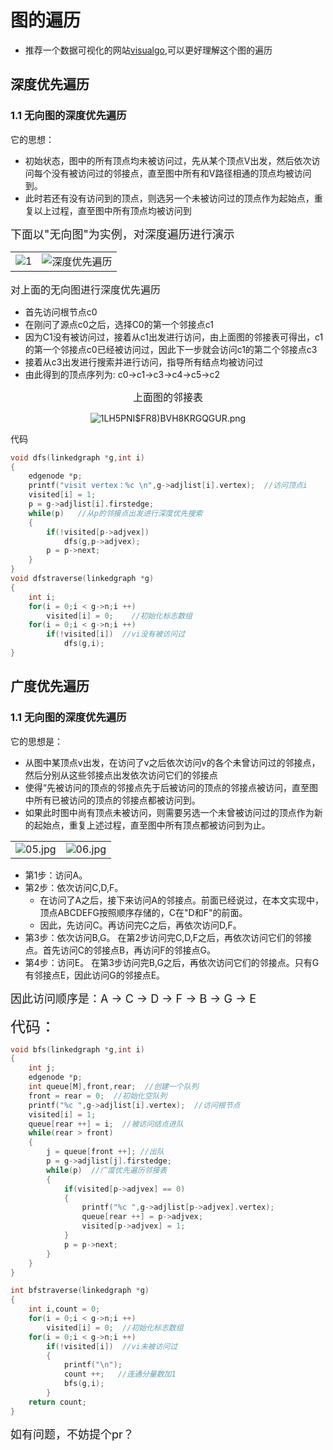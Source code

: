 # 图的遍历

+ 推荐一个数据可视化的网站[visualgo](https://visualgo.net/zh),可以更好理解这个图的遍历

## 深度优先遍历

### 1.1 无向图的深度优先遍历

它的思想：

+ 初始状态，图中的所有顶点均未被访问过，先从某个顶点V出发，然后依次访问每个没有被访问过的邻接点，直至图中所有和V路径相通的顶点均被访问到。
+ 此时若还有没有访问到的顶点，则选另一个未被访问过的顶点作为起始点，重复以上过程，直至图中所有顶点均被访问到

<font size = 4>下面以"无向图"为实例，对深度遍历进行演示</font>

<div align="center">

|||
|:--:|:--:|
|![1](https://upload-images.jianshu.io/upload_images/9140378-1830126834c9ceb0.png?imageMogr2/auto-orient/strip%7CimageView2/2/w/640)|![深度优先遍历](https://upload-images.jianshu.io/upload_images/9140378-cf997f2f95d1355b.png?imageMogr2/auto-orient/strip%7CimageView2/2/w/640)|

</div>

<font size = 3>对上面的无向图进行深度优先遍历</font>

+ 首先访问根节点c0
+ 在刚问了源点c0之后，选择C0的第一个邻接点c1
+ 因为C1没有被访问过，接着从c1出发进行访问，由上面图的邻接表可得出，c1的第一个邻接点c0已经被访问过，因此下一步就会访问c1的第二个邻接点c3
+ 接着从c3出发进行搜索并进行访问，指导所有结点均被访问过
+ 由此得到的顶点序列为: c0->c1->c3->c4->c5->c2

<div align="center">

<font size = 3>上面图的邻接表</font>

![1LH5PNI$FR8)BVH8KRGQGUR.png](https://upload-images.jianshu.io/upload_images/9140378-5235d02d308ed9aa.png?imageMogr2/auto-orient/strip%7CimageView2/2/w/640)

</div>

代码

```c
void dfs(linkedgraph *g,int i)
{
	edgenode *p;
	printf("visit vertex：%c \n",g->adjlist[i].vertex);  //访问顶点i 
	visited[i] = 1;
	p = g->adjlist[i].firstedge;
	while(p)   //从p的邻接点出发进行深度优先搜索
	{
		if(!visited[p->adjvex])
			dfs(g,p->adjvex);
		p = p->next;
	}
}
void dfstraverse(linkedgraph *g)
{
	int i;
	for(i = 0;i < g->n;i ++)
		visited[i] = 0;    //初始化标志数组
	for(i = 0;i < g->n;i ++)
		if(!visited[i])  //vi没有被访问过
			dfs(g,i);
}
```

## 广度优先遍历

### 1.1 无向图的深度优先遍历

它的思想是：

+ 从图中某顶点v出发，在访问了v之后依次访问v的各个未曾访问过的邻接点，然后分别从这些邻接点出发依次访问它们的邻接点
+ 使得“先被访问的顶点的邻接点先于后被访问的顶点的邻接点被访问，直至图中所有已被访问的顶点的邻接点都被访问到。
+ 如果此时图中尚有顶点未被访问，则需要另选一个未曾被访问过的顶点作为新的起始点，重复上述过程，直至图中所有顶点都被访问到为止。

<div align="center">

|||
|:--:|:--:|
|![05.jpg](https://upload-images.jianshu.io/upload_images/9140378-9c77de055d5cfce2.jpg?imageMogr2/auto-orient/strip%7CimageView2/2/w/369)|![06.jpg](https://upload-images.jianshu.io/upload_images/9140378-eb73d6769173f814.jpg?imageMogr2/auto-orient/strip%7CimageView2/2/w/440)|
</div>

+ 第1步：访问A。 
+ 第2步：依次访问C,D,F。 
  + 在访问了A之后，接下来访问A的邻接点。前面已经说过，在本文实现中，顶点ABCDEFG按照顺序存储的，C在"D和F"的前面。
  + 因此，先访问C。再访问完C之后，再依次访问D,F。
+ 第3步：依次访问B,G。 
    在第2步访问完C,D,F之后，再依次访问它们的邻接点。首先访问C的邻接点B，再访问F的邻接点G。 
+ 第4步：访问E。 
    在第3步访问完B,G之后，再依次访问它们的邻接点。只有G有邻接点E，因此访问G的邻接点E。

<font size= 4>因此访问顺序是：A -> C -> D -> F -> B -> G -> E</font>

<font size = 5>代码：</font>

```c
void bfs(linkedgraph *g,int i)
{
	int j;
	edgenode *p;
	int queue[M],front,rear;  //创建一个队列 
	front = rear = 0;  //初始化空队列
	printf("%c ",g->adjlist[i].vertex);  //访问根节点 
	visited[i] = 1;
	queue[rear ++] = i;  //被访问结点进队 
	while(rear > front)
	{
		j = queue[front ++]; //出队
		p = g->adjlist[j].firstedge;
		while(p)  //广度优先遍历邻接表
		{
			if(visited[p->adjvex] == 0)
			{
				printf("%c ",g->adjlist[p->adjvex].vertex);
				queue[rear ++] = p->adjvex;
				visited[p->adjvex] = 1;
			} 
			p = p->next; 
		} 
	} 
}

int bfstraverse(linkedgraph *g)
{
	int i,count = 0;
	for(i = 0;i < g->n;i ++)
		visited[i] = 0;  //初始化标志数组
	for(i = 0;i < g->n;i ++)
		if(!visited[i])  //vi未被访问过
		{
			printf("\n");
			count ++;   //连通分量数加1
			bfs(g,i); 
		} 
	return count;
} 
```

<font size = 4>如有问题，不妨提个pr？</div>
